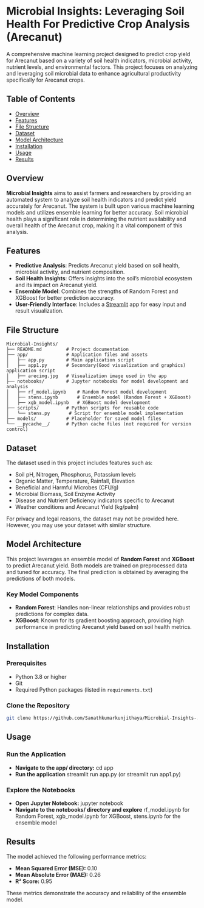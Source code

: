 # Microbial Insights: Leveraging Soil Health For Predictive Crop Analysis (Arecanut)

A comprehensive machine learning project designed to predict crop yield for Arecanut based on a variety of soil health indicators, microbial activity, nutrient levels, and environmental factors. This project focuses on analyzing and leveraging soil microbial data to enhance agricultural productivity specifically for Arecanut crops.

## Table of Contents
- [Overview](#overview)
- [Features](#features)
- [File Structure](#file-structure)
- [Dataset](#dataset)
- [Model Architecture](#model-architecture)
- [Installation](#installation)
- [Usage](#usage)
- [Results](#results)


## Overview
**Microbial Insights** aims to assist farmers and researchers by providing an automated system to analyze soil health indicators and predict yield accurately for Arecanut. The system is built upon various machine learning models and utilizes ensemble learning for better accuracy. Soil microbial health plays a significant role in determining the nutrient availability and overall health of the Arecanut crop, making it a vital component of this analysis.

## Features
- **Predictive Analysis**: Predicts Arecanut yield based on soil health, microbial activity, and nutrient composition.
- **Soil Health Insights**: Offers insights into the soil’s microbial ecosystem and its impact on Arecanut yield.
- **Ensemble Model**: Combines the strengths of Random Forest and XGBoost for better prediction accuracy.
- **User-Friendly Interface**: Includes a [Streamlit](https://streamlit.io/) app for easy input and result visualization.

## File Structure
```plaintext
Microbial-Insights/
├── README.md         # Project documentation
├── app/              # Application files and assets
│   ├── app.py        # Main application script
│   ├── app1.py       # Secondary(Good visualization and graphics) application script
│   ├── arecimg.jpg   # Visualization image used in the app
├── notebooks/        # Jupyter notebooks for model development and analysis
│   ├── rf_model.ipynb    # Random Forest model development
│   ├── stens.ipynb       # Ensemble model (Random Forest + XGBoost)
│   ├── xgb_model.ipynb   # XGBoost model development
├── scripts/          # Python scripts for reusable code
│   └── stens.py       # Script for ensemble model implementation
├── models/           # Placeholder for saved model files
└── __pycache__/      # Python cache files (not required for version control)
```

## Dataset
The dataset used in this project includes features such as:
- Soil pH, Nitrogen, Phosphorus, Potassium levels
- Organic Matter, Temperature, Rainfall, Elevation
- Beneficial and Harmful Microbes (CFU/g)
- Microbial Biomass, Soil Enzyme Activity
- Disease and Nutrient Deficiency indicators specific to Arecanut
- Weather conditions and Arecanut Yield (kg/palm)

For privacy and legal reasons, the dataset may not be provided here. However, you may use your dataset with similar structure.

## Model Architecture
This project leverages an ensemble model of **Random Forest** and **XGBoost** to predict Arecanut yield. Both models are trained on preprocessed data and tuned for accuracy. The final prediction is obtained by averaging the predictions of both models. 

### Key Model Components
- **Random Forest**: Handles non-linear relationships and provides robust predictions for complex data.
- **XGBoost**: Known for its gradient boosting approach, providing high performance in predicting Arecanut yield based on soil health metrics.

## Installation

### Prerequisites
- Python 3.8 or higher
- Git
- Required Python packages (listed in `requirements.txt`)

### Clone the Repository
```bash
git clone https://github.com/Sanathkumarkunjithaya/Microbial-Insights-.git
  ```
## Usage

### Run the Application
- **Navigate to the app/ directory:** cd app
- **Run the application** streamlit run app.py (or streamlit run app1.py)

### Explore the Notebooks
- **Open Jupyter Notebook:** jupyter notebook
- **Navigate to the notebooks/ directory and explore** rf_model.ipynb for Random Forest, xgb_model.ipynb for XGBoost, stens.ipynb for the ensemble model

## Results

The model achieved the following performance metrics:

- **Mean Squared Error (MSE):** 0.10
- **Mean Absolute Error (MAE):** 0.26
- **R² Score:** 0.95
  
These metrics demonstrate the accuracy and reliability of the ensemble model.

